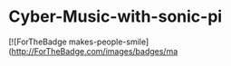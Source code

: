 # Cyber-Music-with-sonic-pi
[![ForTheBadge makes-people-smile](http://ForTheBadge.com/images/badges/ma